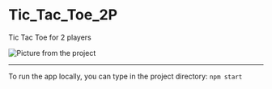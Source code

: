 # Tic_Tac_Toe_2P

Tic Tac Toe for 2 players

![Picture from the project](https://gitlab.com/jarceit/reactive/-/raw/master/Tic_Tac_Toe_2p/Tic_Tac_Toe_2p.png)

----------

To run the app locally, you can type in the project directory: `npm start`